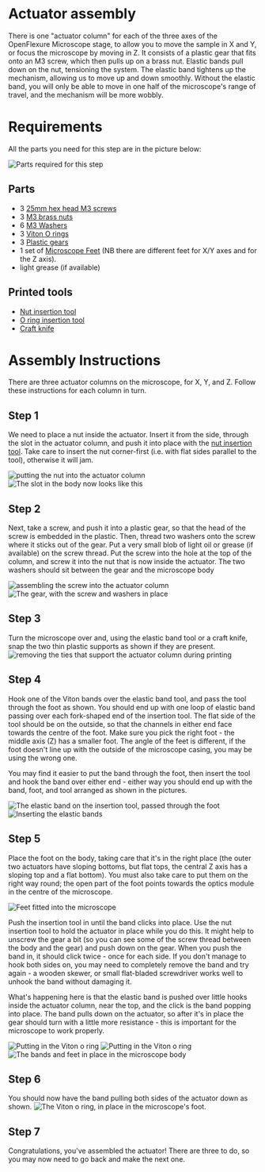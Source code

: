 # Actuator assembly
There is one "actuator column" for each of the three axes of the OpenFlexure Microscope stage, to allow you to move the sample in X and Y, or focus the microscope by moving in Z.  It consists of a plastic gear that fits onto an M3 screw, which then pulls up on a brass nut.  Elastic bands pull down on the nut, tensioning the system.  The elastic band tightens up the mechanism, allowing us to move up and down smoothly.  Without the elastic band, you will only be able to move in one half of the microscope's range of travel, and the mechanism will be more wobbly.

# Requirements
All the parts you need for this step are in the picture below:

![Parts required for this step](./images/actuator_assembly_parts.jpg)

## Parts
*   3 [25mm hex head M3 screws](./parts/25mm_m3_hexagonhead_screw "consumes: 1")
*   3 [M3 brass nuts](./parts/m3_nut)
*   6 [M3 Washers](./parts/m3_washer)
*   3 [Viton O rings](./parts/viton_o_ring_30mm_inner_diameter_2mm_cross_section)
*   3 [Plastic gears](./parts/gearthumbscrew)
*   1 set of [Microscope Feet](./parts/microscope_feet) (NB there are different feet for X/Y axes and for the Z axis).
*   light grease (if available)

## Printed tools
*   [Nut insertion tool](./parts/nut_insertion_tool)
*   [O ring insertion tool](./parts/o_ring_insertion_tool)
*   [Craft knife](./parts/craft_knife)

# Assembly Instructions
There are three actuator columns on the microscope, for X, Y, and Z.  Follow these instructions for each column in turn.

## Step 1
We need to place a nut inside the actuator.  Insert it from the side, through the slot in the actuator column, and push it into place with the [nut insertion tool](./parts/nut_insertion_tool).  Take care to insert the nut corner-first (i.e. with flat sides parallel to the tool), otherwise it will jam.

![putting the nut into the actuator column](./images/actuator_assembly_nut_insertion_1.jpg)
![The slot in the body now looks like this](./images/insert_nut_here.jpg)

## Step 2
Next, take a screw, and push it into a plastic gear, so that the head of the screw is embedded in the plastic.  Then, thread two washers onto the screw where it sticks out of the gear.  Put a very small blob of light oil or grease (if available) on the screw thread.  Put the screw into the hole at the top of the column, and screw it into the nut that is now inside the actuator.  The two washers should sit between the gear and the microscope body

![assembling the screw into the actuator column](./images/actuator_assembly_screw_in_1.jpg)
![The gear, with the screw and washers in place](./images/screw_gear_and_washers.jpg)

## Step 3
Turn the microscope over and, using the elastic band tool or a craft knife, snap the two thin plastic supports as shown if they are present.
![removing the ties that support the actuator column during printing](./images/actuator_assembly_snap_supports_1.jpg)

## Step 4
Hook one of the Viton bands over the elastic band tool, and pass the tool through the foot as shown.  You should end up with one loop of elastic band passing over each fork-shaped end of the insertion tool.  The flat side of the tool should be on the outside, so that the channels in either end face towards the centre of the foot.  Make sure you pick the right foot - the middle axis (Z) has a smaller foot.  The angle of the feet is different, if the foot doesn't line up with the outside of the microscope casing, you may be using the wrong one.

You may find it easier to put the band through the foot, then insert the tool and hook the band over either end - either way you should end up with the band, foot, and tool arranged as shown in the pictures.

![The elastic band on the insertion tool, passed through the foot](./images/band_insertion_through_foot_1.jpg)
![Inserting the elastic bands](./images/band_insertion_through_foot_2.jpg)

## Step 5
Place the foot on the body, taking care that it's in the right place (the outer two actuators have sloping bottoms, but flat tops, the central Z axis has a sloping top and a flat bottom). You must also take care to put them on the right way round; the open part of the foot points towards the optics module in the centre of the microscope.

![Feet fitted into the microscope](./images/insert_feet.jpg)
 
Push the insertion tool in until the band clicks into place.  Use the nut insertion tool to hold the actuator in place while you do this.  It might help to unscrew the gear a bit (so you can see some of the screw thread between the body and the gear) and push down on the gear.  When you push the band in, it should click twice - once for each side.  If you don't manage to hook both sides on, you may need to completely remove the band and try again - a wooden skewer, or small flat-bladed screwdriver works well to unhook the band without damaging it.
 
What's happening here is that the elastic band is pushed over little hooks inside the actuator column, near the top, and the click is the band popping into place.  The band pulls down on the actuator, so after it's in place the gear should turn with a little more resistance - this is important for the microscope to work properly.

![Putting in the Viton o ring](./images/band_insertion_body_1.jpg)
![Putting in the Viton o ring](./images/band_insertion_body_2.jpg)
![The bands and feet in place in the microscope body](./images/insert_bands.jpg)

## Step 6
You should now have the band pulling both sides of the actuator down as shown.
![The Viton o ring, in place in the microscope's foot.](./images/band_insertion_finished_bottom.jpg)

## Step 7
Congratulations, you've assembled the actuator!  There are three to do, so you may now need to go back and make the next one.
